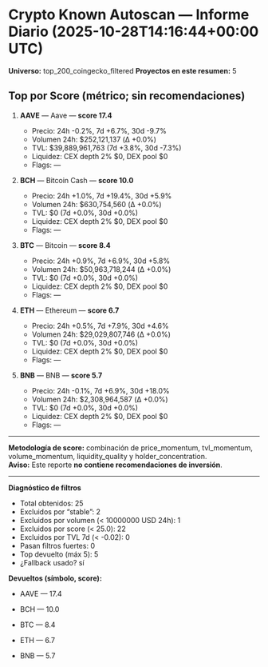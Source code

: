 # Crypto Known Autoscan — Informe Diario (2025-10-28T14:16:44+00:00 UTC)

**Universo:** top_200_coingecko_filtered
**Proyectos en este resumen:** 5

## Top por Score (métrico; sin recomendaciones)

1. **AAVE** — Aave — **score 17.4**
   - Precio: 24h -0.2%, 7d +6.7%, 30d -9.7%
   - Volumen 24h: $252,121,137 (Δ +0.0%)
   - TVL: $39,889,961,763 (7d +3.8%, 30d -7.3%)
   - Liquidez: CEX depth 2% $0, DEX pool $0
   - Flags: —

2. **BCH** — Bitcoin Cash — **score 10.0**
   - Precio: 24h +1.0%, 7d +19.4%, 30d +5.9%
   - Volumen 24h: $630,754,560 (Δ +0.0%)
   - TVL: $0 (7d +0.0%, 30d +0.0%)
   - Liquidez: CEX depth 2% $0, DEX pool $0
   - Flags: —

3. **BTC** — Bitcoin — **score 8.4**
   - Precio: 24h +0.9%, 7d +6.9%, 30d +5.8%
   - Volumen 24h: $50,963,718,244 (Δ +0.0%)
   - TVL: $0 (7d +0.0%, 30d +0.0%)
   - Liquidez: CEX depth 2% $0, DEX pool $0
   - Flags: —

4. **ETH** — Ethereum — **score 6.7**
   - Precio: 24h +0.5%, 7d +7.9%, 30d +4.6%
   - Volumen 24h: $29,029,807,746 (Δ +0.0%)
   - TVL: $0 (7d +0.0%, 30d +0.0%)
   - Liquidez: CEX depth 2% $0, DEX pool $0
   - Flags: —

5. **BNB** — BNB — **score 5.7**
   - Precio: 24h -0.1%, 7d +6.9%, 30d +18.0%
   - Volumen 24h: $2,308,964,587 (Δ +0.0%)
   - TVL: $0 (7d +0.0%, 30d +0.0%)
   - Liquidez: CEX depth 2% $0, DEX pool $0
   - Flags: —


---

**Metodología de score:** combinación de price_momentum, tvl_momentum, volume_momentum, liquidity_quality y holder_concentration.  
**Aviso:** Este reporte **no contiene recomendaciones de inversión**.


---
**Diagnóstico de filtros**

- Total obtenidos: 25
- Excluidos por “stable”: 2
- Excluidos por volumen (< 10000000 USD 24h): 1
- Excluidos por score (< 25.0): 22
- Excluidos por TVL 7d (< -0.02): 0
- Pasan filtros fuertes: 0
- Top devuelto (máx 5): 5
- ¿Fallback usado? sí


**Devueltos (símbolo, score):**

- AAVE — 17.4

- BCH — 10.0

- BTC — 8.4

- ETH — 6.7

- BNB — 5.7


